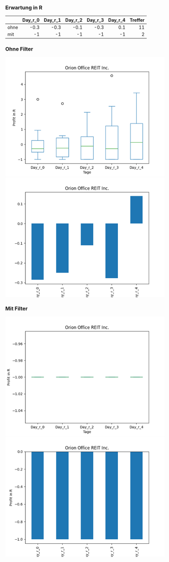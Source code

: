 ### Erwartung in R
|      |   Day_r_0 |   Day_r_1 |   Day_r_2 |   Day_r_3 |   Day_r_4 |   Treffer |
|:-----|----------:|----------:|----------:|----------:|----------:|----------:|
| ohne |      -0.3 |      -0.3 |      -0.1 |      -0.3 |       0.1 |        11 |
| mit  |      -1   |      -1   |      -1   |      -1   |      -1   |         2 |

### Ohne Filter
![image info](./data/ONL_box_all.png)
![image info](./data/ONL_median_all.png)

### Mit Filter
![image info](./data/ONL_box_filtered.png)
![image info](./data/ONL_median_filtered.png)